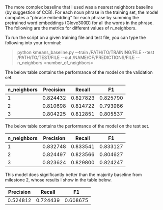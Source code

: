 The more complex baseline that I used was a nearest neighbors baseline (by suggestion of CCB). For each noun phrase in the training set, the model computes a "phrase embedding" for each phrase by summing the pretrained word embeddings (Glove300D) for all the words in the phrase. The following are the metrics for different values of n_neighbors.

To run the script on a given training file and test file, you can type the following into your terminal:
  > python kmeans_baseline.py --train /PATH/TO/TRAINING/FILE --test /PATH/TO/TEST/FILE --out /NAME/OF/PREDICTIONS/FILE --n_neighbors <number_of_neighbors>

The below table contains the performance of the model on the validation set.

| n_neighbors | Precision | Recall   | F1       |
|-------------|-----------|----------|----------|
| 1           | 0.824432  | 0.827823 | 0.825790 |
| 2           | 0.810698  | 0.814722 | 0.793986 |
| 3           | 0.804225  | 0.812851 | 0.805537 |

The below table contains the performance of the model on the test set.

| n_neighbors | Precision | Recall   | F1       |
|-------------|-----------|----------|----------|
| 1           | 0.832748  | 0.833541 | 0.833127 |
| 2           | 0.824497  | 0.823566 | 0.804627 |
| 3           | 0.823624  | 0.829800 | 0.824247 |

This model does significantly better than the majority baseline from milestone 2, whose results I show in the table below.

| Precision | Recall   | F1       |
|-----------|----------|----------|
| 0.524812  | 0.724439 | 0.608675 |

